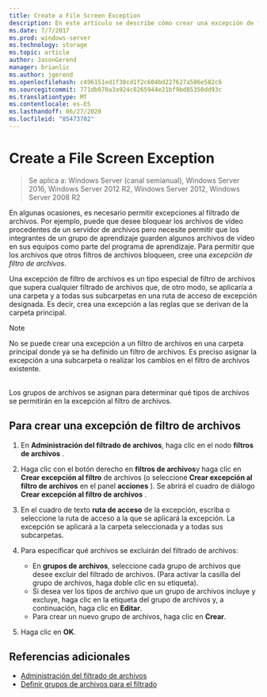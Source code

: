 ```yaml
---
title: Create a File Screen Exception
description: En este artículo se describe cómo crear una excepción de filtro de archivos.
ms.date: 7/7/2017
ms.prod: windows-server
ms.technology: storage
ms.topic: article
author: JasonGerend
manager: brianlic
ms.author: jgerend
ms.openlocfilehash: c496151ed1f38cd1f2c604bd227627a586e582c6
ms.sourcegitcommit: 771db070a3a924c8265944e21bf9bd85350dd93c
ms.translationtype: MT
ms.contentlocale: es-ES
ms.lasthandoff: 06/27/2020
ms.locfileid: "85473702"
---
```

# <a name="create-a-file-screen-exception"></a>Create a File Screen Exception

> Se aplica a: Windows Server (canal semianual), Windows Server 2016, Windows Server 2012 R2, Windows Server 2012, Windows Server 2008 R2

En algunas ocasiones, es necesario permitir excepciones al filtrado de archivos. Por ejemplo, puede que desee bloquear los archivos de vídeo procedentes de un servidor de archivos pero necesite permitir que los integrantes de un grupo de aprendizaje guarden algunos archivos de vídeo en sus equipos como parte del programa de aprendizaje. Para permitir que los archivos que otros filtros de archivos bloqueen, cree una *excepción de filtro de archivos*.

Una excepción de filtro de archivos es un tipo especial de filtro de archivos que supera cualquier filtrado de archivos que, de otro modo, se aplicaría a una carpeta y a todas sus subcarpetas en una ruta de acceso de excepción designada. Es decir, crea una excepción a las reglas que se derivan de la carpeta principal.

> [!Note]
> No se puede crear una excepción a un filtro de archivos en una carpeta principal donde ya se ha definido un filtro de archivos. Es preciso asignar la excepción a una subcarpeta o realizar los cambios en el filtro de archivos existente.

<br />
Los grupos de archivos se asignan para determinar qué tipos de archivos se permitirán en la excepción al filtro de archivos.

## <a name="to-create-a-file-screen-exception"></a>Para crear una excepción de filtro de archivos

1.  En **Administración del filtrado de archivos**, haga clic en el nodo **filtros de archivos** .

2.  Haga clic con el botón derecho en **filtros de archivos**y haga clic en **Crear excepción al filtro** de archivos (o seleccione **Crear excepción al filtro de archivos** en el panel **acciones** ). Se abrirá el cuadro de diálogo **Crear excepción al filtro de archivos** .

3.  En el cuadro de texto **ruta de acceso** de la excepción, escriba o seleccione la ruta de acceso a la que se aplicará la excepción. La excepción se aplicará a la carpeta seleccionada y a todas sus subcarpetas.

4.  Para especificar qué archivos se excluirán del filtrado de archivos:

    -   En **grupos de archivos**, seleccione cada grupo de archivos que desee excluir del filtrado de archivos. (Para activar la casilla del grupo de archivos, haga doble clic en su etiqueta).
    -   Si desea ver los tipos de archivo que un grupo de archivos incluye y excluye, haga clic en la etiqueta del grupo de archivos y, a continuación, haga clic en **Editar**.
    -   Para crear un nuevo grupo de archivos, haga clic en **Crear**.

5.  Haga clic en **OK**.

## <a name="additional-references"></a>Referencias adicionales

-   [Administración del filtrado de archivos](file-screening-management.md)
-   [Definir grupos de archivos para el filtrado](define-file-groups-for-screening.md)


